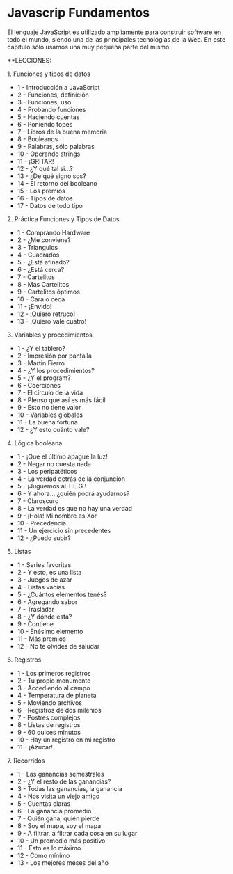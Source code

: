 # Javascrip Fundamentos
El lenguaje JavaScript es utilizado ampliamente para construir software en todo el mundo, siendo una de las principales tecnologías de la Web. En este capítulo sólo usamos una muy pequeña parte del mismo.

**LECCIONES:

1. Funciones y tipos de datos
- 1 - Introducción a JavaScript
- 2 - Funciones, definición
- 3 - Funciones, uso
- 4 - Probando funciones
- 5 - Haciendo cuentas
- 6 - Poniendo topes
- 7 - Libros de la buena memoria
- 8 - Booleanos
- 9 - Palabras, sólo palabras
- 10 - Operando strings
- 11 - ¡GRITAR!
- 12 - ¿Y qué tal si...?
- 13 - ¿De qué signo sos?
- 14 - El retorno del booleano
- 15 - Los premios
- 16 - Tipos de datos
- 17 - Datos de todo tipo

2. Práctica Funciones y Tipos de Datos
- 1 - Comprando Hardware
- 2 - ¿Me conviene?
- 3 - Triangulos
- 4 - Cuadrados
- 5 - ¿Está afinado?
- 6 - ¿Está cerca?
- 7 - Cartelitos
- 8 - Más Cartelitos
- 9 - Cartelitos óptimos
- 10 - Cara o ceca
- 11 - ¡Envido!
- 12 - ¡Quiero retruco!
- 13 - ¡Quiero vale cuatro!

3. Variables y procedimientos
- 1 - ¿Y el tablero?
- 2 - Impresión por pantalla
- 3 - Martin Fierro
- 4 - ¿Y los procedimientos?
- 5 - ¿Y el program?
- 6 - Coerciones
- 7 - El círculo de la vida
- 8 - PIenso que así es más fácil
- 9 - Esto no tiene valor
- 10 - Variables globales
- 11 - La buena fortuna
- 12 - ¿Y esto cuánto vale?

4. Lógica booleana
- 1 - ¡Que el último apague la luz!
- 2 - Negar no cuesta nada
- 3 - Los peripatéticos
- 4 - La verdad detrás de la conjunción
- 5 - ¡Juguemos al T.E.G.!
- 6 - Y ahora... ¿quién podrá ayudarnos?
- 7 - Claroscuro
- 8 - La verdad es que no hay una verdad
- 9 - ¡Hola! Mi nombre es Xor
- 10 - Precedencia
- 11 - Un ejercicio sin precedentes
- 12 - ¿Puedo subir?

5. Listas
- 1 - Series favoritas
- 2 - Y esto, es una lista
- 3 - Juegos de azar
- 4 - Listas vacías
- 5 - ¿Cuántos elementos tenés?
- 6 - Agregando sabor
- 7 - Trasladar
- 8 - ¿Y dónde está?
- 9 - Contiene
- 10 - Enésimo elemento
- 11 - Más premios
- 12 - No te olvides de saludar

6. Registros
- 1 - Los primeros registros
- 2 - Tu propio monumento
- 3 - Accediendo al campo
- 4 - Temperatura de planeta
- 5 - Moviendo archivos
- 6 - Registros de dos milenios
- 7 - Postres complejos
- 8 - Listas de registros
- 9 - 60 dulces minutos
- 10 - Hay un registro en mi registro
- 11 - ¡Azúcar!

7. Recorridos
- 1 - Las ganancias semestrales
- 2 - ¿Y el resto de las ganancias?
- 3 - Todas las ganancias, la ganancia
- 4 - Nos visita un viejo amigo
- 5 - Cuentas claras
- 6 - La ganancia promedio
- 7 - Quién gana, quién pierde
- 8 - Soy el mapa, soy el mapa
- 9 - A filtrar, a filtrar cada cosa en su lugar
- 10 - Un promedio más positivo
- 11 - Esto es lo máximo
- 12 - Como mínimo
- 13 - Los mejores meses del año
